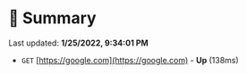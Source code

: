 # 📖 Summary
Last updated: **1/25/2022, 9:34:01 PM**

- `GET` [https://google.com](https://google.com) - **Up** (138ms)
